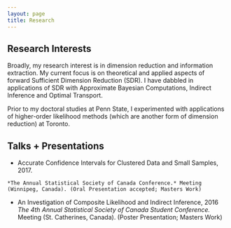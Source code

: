 ```yaml
---
layout: page
title: Research 
---
```


Research Interests
---

Broadly, my research interest is in dimension reduction and information extraction. My current focus is on theoretical and applied aspects of forward Sufficient Dimension Reduction (SDR). I have dabbled in applications of SDR with Approximate Bayesian Computations, Indirect Inference and Optimal Transport.      

Prior to my doctoral studies at Penn State, I experimented with applications of higher-order likelihood methods (which are another form of dimension reduction) at Toronto.


<!-- Publications
--- -->
<!-- <ul>
    <li> Paper 1</li>
    <li> Paper 2</li> 
    Kim, K., Li, B., Yu, Z., & Li, L. (2020). On post dimension reduction statistical inference. Annals of Statistics, 48(3), 1567-1592.
</ul> -->

Talks + Presentations
---

* Accurate Confidence Intervals for Clustered Data and Small Samples, 2017.
<!-- <br/> -->
	*The Annual Statistical Society of Canada Conference.* Meeting (Winnipeg, Canada). (Oral Presentation accepted; Masters Work)

* An Investigation of Composite Likelihood and Indirect Inference, 2016
	*The 4th Annual Statistical Society of Canada Student Conference.* Meeting (St. Catherines, Canada). (Poster Presentation; Masters Work)

<!-- <p class="message">
  Hey there! This page is included as an example. Feel free to customize it for your own use upon downloading. Carry on!
</p>

In the novel, *The Strange Case of Dr. Jeykll and Mr. Hyde*, Mr. Poole is Dr. Jekyll's virtuous and loyal butler. Similarly, Poole is an upstanding and effective butler that helps you build Jekyll themes. It's made by [@mdo](https://twitter.com/mdo).

There are currently two themes built on Poole:

* [Hyde](http://hyde.getpoole.com)
* [Lanyon](http://lanyon.getpoole.com)

Learn more and contribute on [GitHub](https://github.com/poole).

## Setup

Some fun facts about the setup of this project include:

* Built for [Jekyll](http://jekyllrb.com)
* Developed on GitHub and hosted for free on [GitHub Pages](https://pages.github.com)
* Coded with [Sublime Text 2](http://sublimetext.com), an amazing code editor
* Designed and developed while listening to music like [Blood Bros Trilogy](https://soundcloud.com/maddecent/sets/blood-bros-series)

Have questions or suggestions? Feel free to [open an issue on GitHub](https://github.com/poole/issues/new) or [ask me on Twitter](https://twitter.com/mdo).

Thanks for reading!
 -->

  <!-- <ul>{% for post in site.publications %}
    {% include archive-single-cv.html %}
  {% endfor %}</ul> -->

<!-- {% if author.googlescholar %}
  You can also find my articles on <u><a href="{{author.googlescholar}}">my Google Scholar profile</a>.</u>
{% endif %}


{% for post in site.publications reversed %}
  {% include archive-single.html %}
{% endfor %} -->

